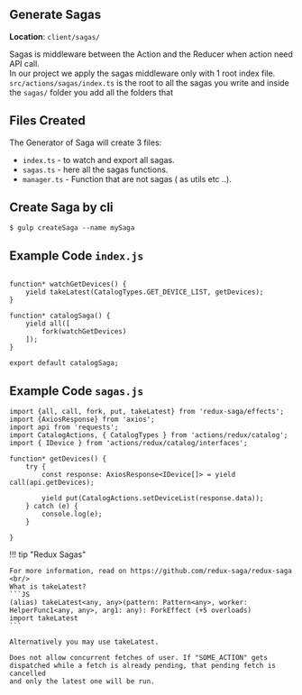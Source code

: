 

## Generate Sagas

<b>Location</b>: `client/sagas/`


Sagas is middleware between the Action and the Reducer when action need API call.<br/>
In our project we apply the sagas middleware only with 1 root index file.<br/>
`src/actions/sagas/index.ts` is the root to all the sagas you write and inside the `sagas/` folder you add all the folders that<br/>

## Files Created

The Generator of Saga will create 3 files:
<br />

* `index.ts` - to watch and export all sagas.
* `sagas.ts` - here all the sagas functions.
* `manager.ts` - Function that are not sagas ( as utils etc ..).


## Create Saga by cli

```
$ gulp createSaga --name mySaga
```

## Example Code `index.js`

```JS

function* watchGetDevices() {
    yield takeLatest(CatalogTypes.GET_DEVICE_LIST, getDevices);
}

function* catalogSaga() {
    yield all([
        fork(watchGetDevices)
    ]);
}

export default catalogSaga;
```

## Example Code `sagas.js`

```JS
import {all, call, fork, put, takeLatest} from 'redux-saga/effects';
import {AxiosResponse} from 'axios';
import api from 'requests';
import CatalogActions, { CatalogTypes } from 'actions/redux/catalog';
import { IDevice } from 'actions/redux/catalog/interfaces';

function* getDevices() {
    try {
        const response: AxiosResponse<IDevice[]> = yield call(api.getDevices);

        yield put(CatalogActions.setDeviceList(response.data));
    } catch (e) {
        console.log(e);
    }

}
```

!!! tip "Redux Sagas"

    For more information, read on https://github.com/redux-saga/redux-saga <br/>
    What is takeLatest?
    ```JS
    (alias) takeLatest<any, any>(pattern: Pattern<any>, worker: HelperFunc1<any, any>, arg1: any): ForkEffect (+5 overloads)
    import takeLatest
    ```
    
    Alternatively you may use takeLatest.

    Does not allow concurrent fetches of user. If "SOME_ACTION" gets
    dispatched while a fetch is already pending, that pending fetch is cancelled
    and only the latest one will be run.
    